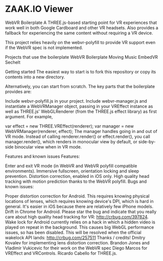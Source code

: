 # ZAAK.IO Viewer

WebVR Boilerplate
A THREE.js-based starting point for VR experiences that work well in both Google Cardboard and other VR headsets. Also provides a fallback for experiencing the same content without requiring a VR device.

This project relies heavily on the webvr-polyfill to provide VR support even if the WebVR spec is not implemented.

Projects that use the boilerplate
WebVR Boilerplate Moving Music EmbedVR Sechelt

Getting started
The easiest way to start is to fork this repository or copy its contents into a new directory.

Alternatively, you can start from scratch. The key parts that the boilerplate provides are:

Include webvr-polyfill.js in your project.
Include webvr-manager.js and instantiate a WebVRManager object, passing in your VREffect instance as well as THREE.js' WebGLRenderer (from the THREE.js effect library) as first argument.
For example,

var effect = new THREE.VREffect(renderer);
var manager = new WebVRManager(renderer, effect);
The manager handles going in and out of VR mode. Instead of calling renderer.render() or effect.render(), you call manager.render(), which renders in monocular view by default, or side-by-side binocular view when in VR mode.

Features and known issues
Features:

Enter and exit VR mode (in WebVR and WebVR polyfill compatible environments).
Immersive fullscreen, orientation locking and sleep prevention.
Distortion correction, enabled in iOS only.
High quality head tracking with motion prediction thanks to the WebVR polyfill.
Bugs and known issues:

Proper distortion correction for Android. This requires knowing physical locations of lenses, which requires knowing device's DPI, which is hard in general. It's easier in iOS because there are relatively few iPhone models.
Drift in Chrome for Android. Please star the bug and indicate that you really care about high quality head tracking for VR: http://crbug.com/397824.
Wake lock for Android currently relies on a hack in which a hidden video is played on repeat in the background. This causes big WebGL performance issues, so has been disabled. This will be resolved when the official wakelock API lands: http://crbug.com/257511
Thanks / credits!
Dmitry Kovalev for implementing lens distortion correction.
Brandon Jones and Vladimir Vukicevic for their work on the WebVR spec
Diego Marcos for VREffect and VRControls.
Ricardo Cabello for THREE.js.
